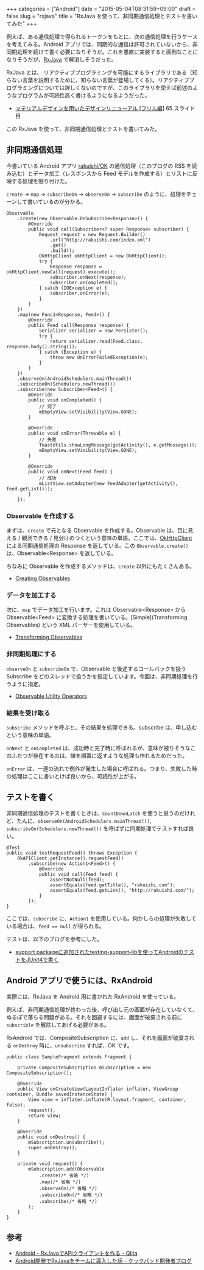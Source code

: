 +++
categories = ["Android"]
date = "2015-05-04T08:31:59+09:00"
draft = false
slug = "rxjava"
title = "RxJava を使って、非同期通信処理とテストを書いてみた"
+++

例えば、ある通信処理で得られるトークンをもとに、次の通信処理を行うケースを考えてみる。Android アプリでは、同期的な通信は許可されていないから、非同期処理を続けて書く必要になりそうだ。これを愚直に実装すると面倒なことになりそうだが、[RxJava](https://github.com/ReactiveX/RxJava) で解消しそうだった。

RxJava とは、
リアクティブプログラミングを可能にするライブラリである（知らない言葉を説明するために、知らない言葉が登場してくる）。リアクティブプログラミングについては詳しくないのですが、このライブラリを使えば前述のようなプログラムが可読性高く書けるようになるようだった。

* [マテリアルデザインを用いたデザインリニューアル [フリル編]](http://www.slideshare.net/yuki930/ss-47398513) 65 スライド目

この RxJava を使って、非同期通信処理とテストを書いてみた。

## 非同期通信処理

今書いている Android アプリ [rakuishi/OK](https://github.com/rakuishi/OK) の通信処理（このブログの RSS を読み込む）とデータ加工（レスポンスから Feed モデルを作成する）とリストに反映する処理を貼り付けた。

`create` → `map` → `subscribeOn` → `observeOn` → `subscribe` のように、処理をチェーンして書いているのが分かる。

    Observable
        .create(new Observable.OnSubscribe<Response>() {
            @Override
            public void call(Subscriber<? super Response> subscriber) {
                Request request = new Request.Builder()
                    .url("http://rakuishi.com/index.xml")
                    .get()
                    .build();
                OkHttpClient okHttpClient = new OkHttpClient();
                try {
                    Response response = okHttpClient.newCall(request).execute();
                    subscriber.onNext(response);
                    subscriber.onCompleted();
                } catch (IOException e) {
                    subscriber.onError(e);
                }
            }
        })
        .map(new Func1<Response, Feed>() {
            @Override
            public Feed call(Response response) {
                Serializer serializer = new Persister();
                try {
                    return serializer.read(Feed.class, response.body().string());
                } catch (Exception e) {
                    throw new OnErrorFailedException(e);
                }
            }
        })
        .observeOn(AndroidSchedulers.mainThread())
        .subscribeOn(Schedulers.newThread())
        .subscribe(new Subscriber<Feed>() {
            @Override
            public void onCompleted() {
                // 完了
                mEmptyView.setVisibility(View.GONE);
            }

            @Override
            public void onError(Throwable e) {
                // 失敗
                ToastUtils.showLongMessage(getActivity(), e.getMessage());
                mEmptyView.setVisibility(View.GONE);
            }

            @Override
            public void onNext(Feed feed) {
                // 成功
                mListView.setAdapter(new FeedAdapter(getActivity(), feed.getList()));
            }
        });

### Observable を作成する

まずは、`create` で元となる Observable を作成する。Observable は、目に見える / 観測できる / 見分けのつくという意味の単語。ここでは、[OkHttpClient](https://github.com/square/okhttp) による同期通信処理の Response を返している。この `Observable.create()` は、Observable&lt;Response&gt; を返している。

ちなみに Observable を作成するメソッドは、`create` 以外にもたくさんある。

* [Creating Observables](https://github.com/ReactiveX/RxJava/wiki/Creating-Observables)

### データを加工する

次に、`map` でデータ加工を行います。これは Observable&lt;Response&gt; から Observable&lt;Feed&gt; に変換する処理を書いている。[Simple](Transforming Observables) という XML パーサーを使用している。

* [Transforming Observables](https://github.com/ReactiveX/RxJava/wiki/Transforming-Observables)

### 非同期処理にする

`observeOn` と `subscribeOn` で、Observable と後述するコールバックを扱う Subscribe をどのスレッドで扱うかを指定しています。今回は、非同期処理を行うように指定。

* [Observable Utility Operators](https://github.com/ReactiveX/RxJava/wiki/Observable-Utility-Operators)

### 結果を受け取る

`subscribe` メソッドを呼ぶと、その結果を処理できる。subscribe は、申し込むという意味の単語。

`onNext` と `onCompleted` は、成功時と完了時に呼ばれるが、意味が被りそうなこのふたつが存在するのは、値を順番に返すような処理も作れるためだった。

`onError` は、一連の流れで例外が発生した場合に呼ばれる。つまり、失敗した時の処理はここに書いとけば良いから、可読性が上がる。

## テストを書く

非同期通信処理のテストを書くときは、`CountDownLatch` を使うと思うのだけれど、たんに、`observeOn(AndroidSchedulers.mainThread())`, `subscribeOn(Schedulers.newThread())` を呼ばずに同期処理でテストすれば良い。

    @Test
    public void testRequestFeed() throws Exception {
        OkAPIClient.getInstance().requestFeed()
            .subscribe(new Action1<Feed>() {
                @Override
                public void call(Feed feed) {
                    assertNotNull(feed);
                    assertEquals(feed.getTitle(), "rakuishi.com");
                    assertEquals(feed.getLink(), "http://rakuishi.com/");
                }
            });
    }

ここでは、`subscribe` に、`Action1` を使用している。何かしらの処理が失敗している場合は、`feed == null` が得られる。

テストは、以下のブログを参考にした。

* [support packageに追加されたtesting-support-libを使ってAndroidのテストをJUnit4で書く](http://sys1yagi.hatenablog.com/entry/2014/12/22/135455)

## Android アプリで使うには、RxAndroid

実際には、RxJava を Android 用に書かれた RxAndroid を使っている。

例えば、非同期通信処理が終わった後、呼び出し元の画面が存在していなくて、ぬるぽで落ちる問題がある。それを回避するには、画面が破棄される前に `subscrible` を解除してあげる必要がある。

RxAndroid では、CompositeSubscription に、`add` し、それを画面が破棄される `onDestroy` 時に、`unsubscribe` すれば、OK です。

    public class SampleFragment extends Fragment {

        private CompositeSubscription mSubscription = new CompositeSubscription();

        @Override
        public View onCreateView(LayoutInflater inflater, ViewGroup container, Bundle savedInstanceState) {
            View view = inflater.inflate(R.layout.fragment, container, false);
            request();
            return view;
        }

        @Override
        public void onDestroy() {
            mSubscription.unsubscribe();
            super.onDestroy();
        }

        private void request() {
            mSubscription.add(Observable
                .create(/* 省略 */)
                .map(/* 省略 */)
                .observeOn(/* 省略 */)
                .subscribeOn(/* 省略 */)
                .subscribe(/* 省略 */)
            );
        }
    }

## 参考

* [Android - RxJavaでAPIクライアントを作る - Qiita](http://qiita.com/rejasupotaro/items/18f3b7c62ab071c9fee5)
* [Android開発でRxJavaをチームに導入した話 - クックパッド開発者ブログ](http://techlife.cookpad.com/entry/2015/04/17/100000)
